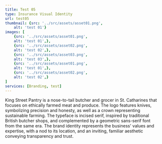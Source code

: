 ```yaml
---
title: Test 05
type: Insurance Visual Identity
url: test05
thumbnail: {src: '../src/assets/asset01.png',
    alt: 'test 01'}
images: [
    {src: '../src/assets/asset01.png',
    alt: 'test 01',},
    {src: '../src/assets/asset02.png',
    alt: 'test 02',},
    {src: '../src/assets/asset03.png',
    alt: 'test 03',},
    {src: '../src/assets/asset01.png',
    alt: 'test 01',},
    {src: '../src/assets/asset02.png',
    alt: 'test 02',}
]
services: [Branding, test]
---
```

King Street Pantry is a nose-to-tail butcher and grocer in St. Catharines that focuses on ethically farmed meat and produce. The logo features knives, symbolizing precision and honesty, as well as a crown representing sustainable farming. The typeface is incised serif, inspired by traditional British butcher shops, and complemented by a geometric sans-serif font from the same era. The brand identity represents the business' values and expertise, with a nod to its location, and an inviting, familiar aesthetic conveying transparency and trust.